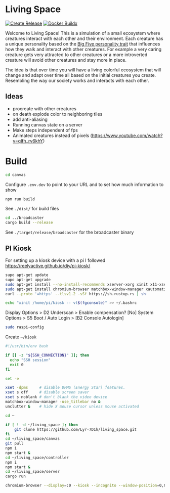 # Living Space

[![Create Release](https://github.com/Lyr-7D1h/living_space/actions/workflows/release.yml/badge.svg)](https://github.com/Lyr-7D1h/living_space/actions/workflows/release.yml)
[![Docker Buildx](https://github.com/Lyr-7D1h/living_space/actions/workflows/docker.yml/badge.svg)](https://github.com/Lyr-7D1h/living_space/actions/workflows/docker.yml)

Welcome to Living Space! This is a simulation of a small ecosystem
where creatures interact with each other and their environment. Each
creature has a unique personality based on the
<a href="https://en.wikipedia.org/wiki/Big_Five_personality_traits">Big Five personality trait</a>
that influences how they walk and interact with other creatures. For
example a very caring creature gets very attracted to other creatures
or a more introverted creature will avoid other creatures and stay
more in place.

The idea is that over time you will have a living colorful ecosystem
that will change and adapt over time all based on the initial
creatures you create. Resembling the way our society works and
interacts with each other.

## Ideas
- procreate with other creatures
- on death explode color to neighboring tiles
- add anti-aliasing
- Running canvas state on a server
- Make steps independent of fps
- Animated creatures instead of pixels (https://www.youtube.com/watch?v=qlfh_rv6khY)

# Build

```sh
cd canvas
```

Configure `.env.dev` to point to your URL and to set how much information to show

```sh
npm run build
```

See `./dist/` for build files

```sh
cd ../broadcaster
cargo build --release
```

See `./target/release/broadcaster` for the broadcaster binary


## PI Kiosk

For setting up a kiosk device with a pi I followed https://reelyactive.github.io/diy/pi-kiosk/

```bash
supo apt-get update
supo apt-get upgrade
sudo apt-get install --no-install-recommends xserver-xorg xinit x11-xserver-utils
sudo apt-get install chromium-browser matchbox-window-manager xautomation unclutter fonts-noto-color-emoji git npm
curl --proto '=https' --tlsv1.2 -sSf https://sh.rustup.rs | sh

echo "xinit /home/pi/kiosk -- vt$(fgconsole)" >> ~/.bashrc
```

Display Options > D2 Underscan > Enable compensation? [No]
System Options > S5 Boot / Auto Login > [B2 Console Autologin]

```bash
sudo raspi-config
```

Create `~/kiosk`

```bash
#!/usr/bin/env bash

if [[ -z "${SSH_CONNECTION}" ]]; then
  echo "SSH session"
  exit 0
fi

set -e

xset -dpms     # disable DPMS (Energy Star) features.
xset s off     # disable screen saver
xset s noblank # don't blank the video device
matchbox-window-manager -use_titlebar no &
unclutter &    # hide X mouse cursor unless mouse activated

cd ~

if [ ! -d ~/living_space ]; then
	git clone https://github.com/Lyr-7D1h/living_space.git
fi
cd ~/living_space/canvas
git pull
npm i
npm start &
cd ~/living_space/controller
npm i
npm start &
cd ~/living_space/server
cargo run

chromium-browser --display=:0 --kiosk --incognito --window-position=0,0 http://localhost:5174
```
